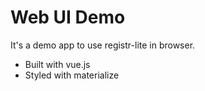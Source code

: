 # Web UI Demo

It's a demo app to use registr-lite in browser.

* Built with vue.js
* Styled with materialize
